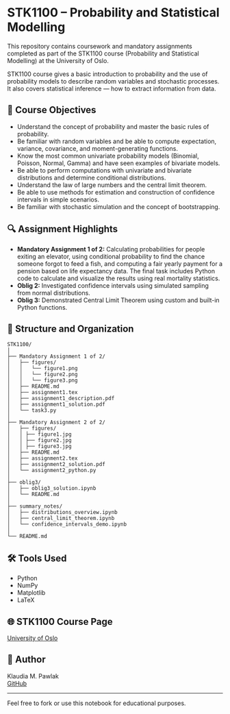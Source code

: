 # STK1100 – Probability and Statistical Modelling

This repository contains coursework and mandatory assignments completed as part of the STK1100 course (Probability and Statistical Modelling) at the University of Oslo.

STK1100 course gives a basic introduction to probability and the use of probability models to describe random variables and stochastic processes. It also covers statistical inference — how to extract information from data.

## 🎯 Course Objectives
- Understand the concept of probability and master the basic rules of probability.
- Be familiar with random variables and be able to compute expectation, variance, covariance, and moment-generating functions.
- Know the most common univariate probability models (Binomial, Poisson, Normal, Gamma) and have seen examples of bivariate models.
- Be able to perform computations with univariate and bivariate distributions and determine conditional distributions.
- Understand the law of large numbers and the central limit theorem.
- Be able to use methods for estimation and construction of confidence intervals in simple scenarios.
- Be familiar with stochastic simulation and the concept of bootstrapping.

## 🔍 Assignment Highlights

- **Mandatory Assignment 1 of 2:** Calculating probabilities for people exiting an elevator, using conditional probability to find the chance someone forgot to feed a fish, and computing a fair yearly payment for a pension based on life expectancy data. The final task includes Python code to calculate and visualize the results using real mortality statistics.
- **Oblig 2:** Investigated confidence intervals using simulated sampling from normal distributions.
- **Oblig 3:** Demonstrated Central Limit Theorem using custom and built-in Python functions.

## 📂 Structure and Organization

```
STK1100/
│
├── Mandatory Assignment 1 of 2/
│   ├── figures/
│   │   └── figure1.png
│   │   └── figure2.png
│   │   └── figure3.png
│   ├── README.md
│   ├── assignment1.tex
│   ├── assignment1_description.pdf
│   ├── assignment1_solution.pdf
│   └── task3.py
│
├── Mandatory Assignment 2 of 2/
│   ├── figures/
│   │ ├── figure1.jpg
│   │ ├── figure2.jpg
│   │ ├── figure3.jpg
│   ├── README.md
│   ├── assignment2.tex
│   ├── assignment2_solution.pdf
│   └── assignment2_python.py
│
├── oblig3/
│   ├── oblig3_solution.ipynb
│   └── README.md
│
├── summary_notes/
│   ├── distributions_overview.ipynb
│   ├── central_limit_theorem.ipynb
│   └── confidence_intervals_demo.ipynb
│
└── README.md
```

## 🛠 Tools Used

- Python
- NumPy
- Matplotlib
- LaTeX

## 🌐 STK1100 Course Page

[University of Oslo](https://www.uio.no/studier/emner/matnat/math/STK1100/index-eng.html)

## 👤 Author

Klaudia M. Pawlak  
[GitHub](https://github.com/klaudiapawlak)

---

Feel free to fork or use this notebook for educational purposes.
